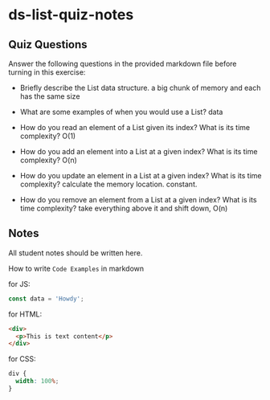 # ds-list-quiz-notes

## Quiz Questions

Answer the following questions in the provided markdown file before turning in this exercise:

- Briefly describe the List data structure.
  a big chunk of memory and each has the same size
- What are some examples of when you would use a List?
  data

- How do you read an element of a List given its index? What is its time complexity?
  O(1)
- How do you add an element into a List at a given index? What is its time complexity?
  O(n)
- How do you update an element in a List at a given index? What is its time complexity?
  calculate the memory location. constant.
- How do you remove an element from a List at a given index? What is its time complexity?
  take everything above it and shift down, O(n)

## Notes

All student notes should be written here.

How to write `Code Examples` in markdown

for JS:

```javascript
const data = 'Howdy';
```

for HTML:

```html
<div>
  <p>This is text content</p>
</div>
```

for CSS:

```css
div {
  width: 100%;
}
```
